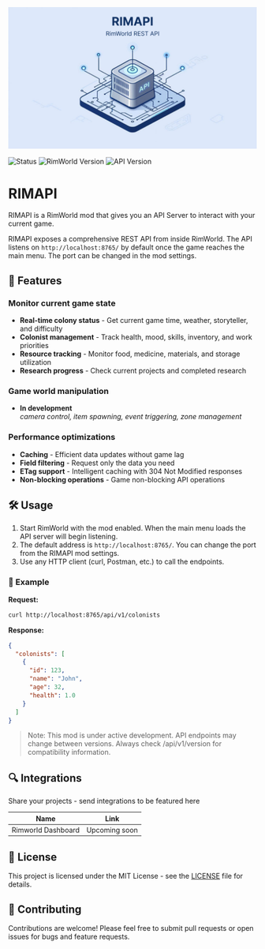 ![alt text](About/preview.png)

![Status](https://img.shields.io/badge/Status-In_Progress-blue.svg)
![RimWorld Version](https://img.shields.io/badge/RimWorld-v1.5+-blue.svg)
![API Version](https://img.shields.io/badge/API-v0.1.0-green.svg)

# RIMAPI
RIMAPI is a RimWorld mod that gives you an API Server to interact with your current game.

RIMAPI exposes a comprehensive REST API from inside RimWorld.
The API listens on `http://localhost:8765/` by default once the
game reaches the main menu. The port can be changed in the mod settings.

## 🚀 Features

### Monitor current game state
- **Real-time colony status** - Get current game time, weather, storyteller, and difficulty
- **Colonist management** - Track health, mood, skills, inventory, and work priorities
- **Resource tracking** - Monitor food, medicine, materials, and storage utilization
- **Research progress** - Check current projects and completed research

### Game world manipulation

- **In development**</br>
  *camera control, item spawning, event triggering, zone management*

### Performance optimizations
- **Caching** - Efficient data updates without game lag
- **Field filtering** - Request only the data you need
- **ETag support** - Intelligent caching with 304 Not Modified responses
- **Non-blocking operations** - Game non-blocking API operations

## 🛠️ Usage
1. Start RimWorld with the mod enabled. When the main menu loads the API server will begin listening.
2. The default address is `http://localhost:8765/`. You can change the port from the RIMAPI mod settings.
3. Use any HTTP client (curl, Postman, etc.) to call the endpoints.

### 🎯 Example
**Request:**
```bash
curl http://localhost:8765/api/v1/colonists
```

**Response:**
```json
{
  "colonists": [
    {
      "id": 123,
      "name": "John",
      "age": 32,
      "health": 1.0
    }
  ]
}
```

> Note: This mod is under active development. API endpoints may change between versions.
  Always check /api/v1/version for compatibility information.

## 🔍 Integrations

Share your projects - send integrations to be featured here

| Name | Link |
|---   |---   |
|Rimworld Dashboard | Upcoming soon|


## 📄 License
This project is licensed under the MIT License - see the [LICENSE](https://github.com/IlyaChichkov/RIMAPI/blob/main/LICENSE) file for details.

## 🤝 Contributing

Contributions are welcome! Please feel free to submit pull requests or open issues for bugs and feature requests.

